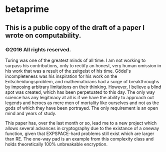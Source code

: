 # betaprime
## This is a public copy of the draft of a paper I wrote on computability.
### ©2016 All rights reserved.

Turing was one of the greatest minds of all time. I am not working to surpass his contributions, only to rectify an honest, very human omission in his work that was a result of the zeitgeist of his time. Gödel's incompleteness was his inspiration for his work on the Entscheidungsproblem, and mathematicians had a surge of breakthroughs by imposing arbitrary limitations on their thinking. However, I believe a blind spot was created, which has been perpetuated to this day. The only way science has any leigitmacy at all is if we have the ability to approach out legends and heroes as mere men of mortality like ourselves and not as the gods of which they have been portrayed. The only requirement is an open mind and years of study.

This paper has, over the last month or so, lead me to a new project which allows several advances in cryptography due to the existance of a oneway function, given that EXPSPACE-hard problems still exist which are larger than RE. The one-way pad is an example from this complexity class and holds theoretically 100% unbreakable encryption.
